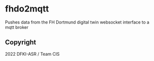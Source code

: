 # fhdo2mqtt

Pushes data from the FH Dortmund digital twin websocket interface to a mqtt broker

## Copyright

2022 DFKI-ASR / Team CIS
